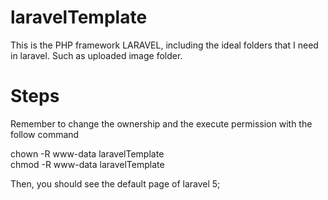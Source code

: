 # laravelTemplate
This is the PHP framework LARAVEL, including the ideal folders that I need in laravel. Such as uploaded image folder.

# Steps 
Remember to change the ownership and the execute permission with the follow command

chown -R www-data laravelTemplate <br/>
chmod -R www-data laravelTemplate <br/>

Then, you should see the default page of laravel 5;
